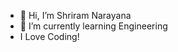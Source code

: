 - 👋 Hi, I’m Shriram Narayana
- 🌱 I’m currently learning Engineering
-  I Love Coding!

<!---
Shr1ramN/Shr1ramN is a ✨ special ✨ repository because its `README.md` (this file) appears on your GitHub profile.
You can click the Preview link to take a look at your changes.
--->
